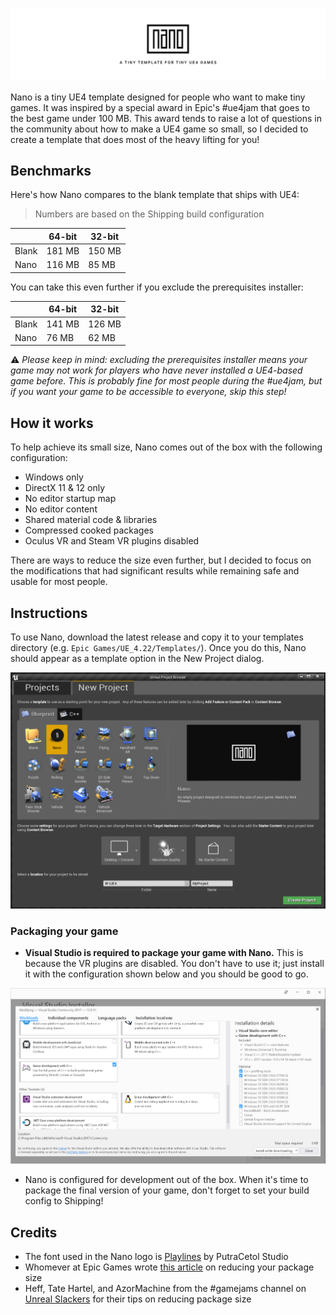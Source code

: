 ![Nano logo](https://raw.githubusercontent.com/BlueVoidStudios/Nano/master/Media/GitHub_Logo.png)

Nano is a tiny UE4 template designed for people who want to make tiny games. It was inspired by a special award in Epic's #ue4jam that goes to the best game under 100 MB. This award tends to raise a lot of questions in the community about how to make a UE4 game so small, so I decided to create a template that does most of the heavy lifting for you!

## Benchmarks
Here's how Nano compares to the blank template that ships with UE4:

> Numbers are based on the Shipping build configuration

|       | 64-bit | 32-bit |
| ----- | ------ | ------ |
| Blank | 181 MB | 150 MB |
| Nano  | 116 MB | 85 MB  |

You can take this even further if you exclude the prerequisites installer:

|       | 64-bit | 32-bit |
| ----- | ------ | ------ |
| Blank | 141 MB | 126 MB |
| Nano  | 76 MB  | 62 MB  |

⚠ _Please keep in mind: excluding the prerequisites installer means your game may not work for players who have never installed a UE4-based game before. This is probably fine for most people during the #ue4jam, but if you want your game to be accessible to everyone, skip this step!_

## How it works
To help achieve its small size, Nano comes out of the box with the following configuration:

- Windows only
- DirectX 11 & 12 only
- No editor startup map
- No editor content
- Shared material code & libraries
- Compressed cooked packages
- Oculus VR and Steam VR plugins disabled

There are ways to reduce the size even further, but I decided to focus on the modifications that had significant results while remaining safe and usable for most people.

## Instructions
To use Nano, download the latest release and copy it to your templates directory (e.g. `Epic Games/UE_4.22/Templates/`). Once you do this, Nano should appear as a template option in the New Project dialog.

![New Project dialog screenshot](https://raw.githubusercontent.com/BlueVoidStudios/Nano/master/Media/GitHub_NewProjectDialog.png)

### Packaging your game
- **Visual Studio is required to package your game with Nano.** This is because the VR plugins are disabled. You don't have to use it; just install it with the configuration shown below and you should be good to go.

![Visual Studio configuration](https://raw.githubusercontent.com/BlueVoidStudios/Nano/master/Media/GitHub_VisualStudioConfig.png)

- Nano is configured for development out of the box. When it's time to package the final version of your game, don't forget to set your build config to Shipping!

## Credits
- The font used in the Nano logo is [Playlines](https://creativemarket.com/putracetol/2962806-Playlines-Typeface) by PutraCetol Studio
- Whomever at Epic Games wrote [this article](https://docs.unrealengine.com/en-us/Engine/Performance/ReducingPackageSize) on reducing your package size
- Heff, Tate Hartel, and AzorMachine from the #gamejams channel on [Unreal Slackers](https://unrealslackers.org) for their tips on reducing package size 
